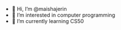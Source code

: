 - 👋 Hi, I’m @maishajerin
- 👀 I’m interested in computer programming
- 🌱 I’m currently learning CS50

<!---
maishajerin/maishajerin is a ✨ special ✨ repository because its `README.md` (this file) appears on your GitHub profile.
You can click the Preview link to take a look at your changes.
--->
